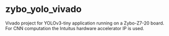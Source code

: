 # zybo_yolo_vivado
Vivado project for YOLOv3-tiny application running on a Zybo-Z7-20 board. For CNN computation the Intuitus hardware accelerator IP is used. 
